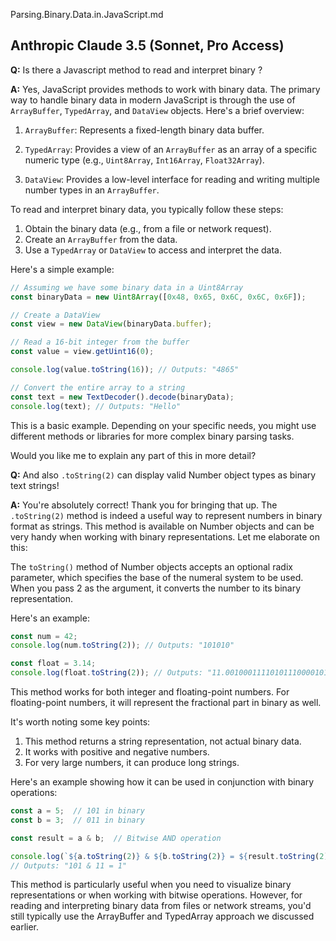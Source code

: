 Parsing.Binary.Data.in.JavaScript.md

## Anthropic Claude 3.5 (Sonnet, Pro Access)

**Q:** Is there a Javascript method to read and interpret binary ?​​​​​​​​​​​​​​​​

**A:** Yes, JavaScript provides methods to work with binary data. The primary way to handle binary data in modern JavaScript is through the use of `ArrayBuffer`, `TypedArray`, and `DataView` objects. Here's a brief overview:

1. `ArrayBuffer`: Represents a fixed-length binary data buffer.

2. `TypedArray`: Provides a view of an `ArrayBuffer` as an array of a specific numeric type (e.g., `Uint8Array`, `Int16Array`, `Float32Array`).

3. `DataView`: Provides a low-level interface for reading and writing multiple number types in an `ArrayBuffer`.

To read and interpret binary data, you typically follow these steps:

1. Obtain the binary data (e.g., from a file or network request).
2. Create an `ArrayBuffer` from the data.
3. Use a `TypedArray` or `DataView` to access and interpret the data.

Here's a simple example:

```javascript
// Assuming we have some binary data in a Uint8Array
const binaryData = new Uint8Array([0x48, 0x65, 0x6C, 0x6C, 0x6F]);

// Create a DataView
const view = new DataView(binaryData.buffer);

// Read a 16-bit integer from the buffer
const value = view.getUint16(0);

console.log(value.toString(16)); // Outputs: "4865"

// Convert the entire array to a string
const text = new TextDecoder().decode(binaryData);
console.log(text); // Outputs: "Hello"
```

This is a basic example. Depending on your specific needs, you might use different methods or libraries for more complex binary parsing tasks.

Would you like me to explain any part of this in more detail?​​​​​​​​​​​​​​​​

**Q:** And also `.toString(2)` can display valid Number object types as binary text strings!​​​​​​​​​​​​​​​​

**A:** You're absolutely correct! Thank you for bringing that up. The `.toString(2)` method is indeed a useful way to represent numbers in binary format as strings. This method is available on Number objects and can be very handy when working with binary representations. Let me elaborate on this:

The `toString()` method of Number objects accepts an optional radix parameter, which specifies the base of the numeral system to be used. When you pass 2 as the argument, it converts the number to its binary representation.

Here's an example:

```javascript
const num = 42;
console.log(num.toString(2)); // Outputs: "101010"

const float = 3.14;
console.log(float.toString(2)); // Outputs: "11.001000111101011100001010001111"
```

This method works for both integer and floating-point numbers. For floating-point numbers, it will represent the fractional part in binary as well.

It's worth noting some key points:

1. This method returns a string representation, not actual binary data.
2. It works with positive and negative numbers.
3. For very large numbers, it can produce long strings.

Here's an example showing how it can be used in conjunction with binary operations:

```javascript
const a = 5;  // 101 in binary
const b = 3;  // 011 in binary

const result = a & b;  // Bitwise AND operation

console.log(`${a.toString(2)} & ${b.toString(2)} = ${result.toString(2)}`);
// Outputs: "101 & 11 = 1"
```

This method is particularly useful when you need to visualize binary representations or when working with bitwise operations. However, for reading and interpreting binary data from files or network streams, you'd still typically use the ArrayBuffer and TypedArray approach we discussed earlier.​​​​​​​​​​​​​​​​

